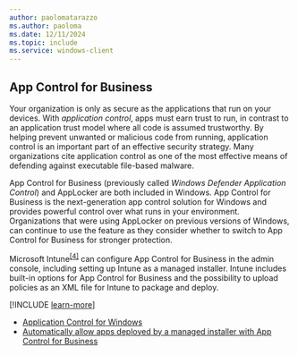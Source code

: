 ```yaml
---
author: paolomatarazzo
ms.author: paoloma
ms.date: 12/11/2024
ms.topic: include
ms.service: windows-client
---
```


## App Control for Business

Your organization is only as secure as the applications that run on your devices. With *application control*, apps must earn trust to run, in contrast to an application trust model where all code is assumed trustworthy. By helping prevent unwanted or malicious code from running, application control is an important part of an effective security strategy. Many organizations cite application control as one of the most effective means of defending against executable file-based malware.

App Control for Business (previously called *Windows Defender Application Control*) and AppLocker are both included in Windows. App Control for Business is the next-generation app control solution for Windows and provides powerful control over what runs in your environment. Organizations that were using AppLocker on previous versions of Windows, can continue to use the feature as they consider whether to switch to App Control for Business for stronger protection.

Microsoft Intune<sup>[\[4\]](..\conclusion.md#footnote4)</sup> can configure App Control for Business in the admin console, including setting up Intune as a managed installer. Intune includes built-in options for App Control for Business and the possibility to upload policies as an XML file for Intune to package and deploy.

[!INCLUDE [learn-more](learn-more.md)]

- [Application Control for Windows](/windows/security/application-security/application-control/windows-defender-application-control/wdac)
- [Automatically allow apps deployed by a managed installer with App Control for Business](/windows/security/application-security/application-control/app-control-for-business/design/configure-authorized-apps-deployed-with-a-managed-installer)
